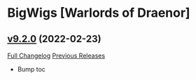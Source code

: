 # BigWigs [Warlords of Draenor]

## [v9.2.0](https://github.com/BigWigsMods/BigWigs_WarlordsOfDraenor/tree/v9.2.0) (2022-02-23)
[Full Changelog](https://github.com/BigWigsMods/BigWigs_WarlordsOfDraenor/compare/v9.1.0...v9.2.0) [Previous Releases](https://github.com/BigWigsMods/BigWigs_WarlordsOfDraenor/releases)

- Bump toc  
